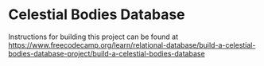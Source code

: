 # Celestial Bodies Database

Instructions for building this project can be found at https://www.freecodecamp.org/learn/relational-database/build-a-celestial-bodies-database-project/build-a-celestial-bodies-database
